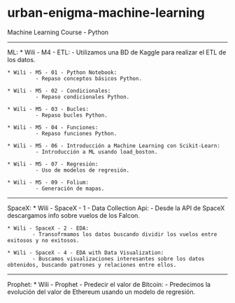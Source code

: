 # urban-enigma-machine-learning
Machine Learning Course - Python
 
---
ML:
	* Wili - M4 - ETL:
			- Utilizamos una BD de Kaggle para realizar el ETL de los datos.
			
	* Wili - M5 - 01 - Python Notebook:
			 - Repaso conceptos básicos Python.
			
	* Wili - M5 - 02 - Condicionales:
			 - Repaso condicionales Python.
			
	* Wili - M5 - 03 - Bucles:
			 - Repaso bucles Python.
			
	* Wili - M5 - 04 - Funciones:
			 - Repaso funciones Python.
			
	* Wili - M5 - 06 - Introducción a Machine Learning con Scikit-Learn:
			 - Introducción a ML usando load_boston.
			
	* Wili - M5 - 07 - Regresión:
			 - Uso de modelos de regresión.
			
	* Wili - M5 - 09 - Folium:
			 - Generación de mapas.
			
---			
SpaceX:
	* Wili - SpaceX - 1 - Data Collection Api:
			- Desde la API de SpaceX descargamos info sobre vuelos de los Falcon.
			
	* Wili - SpaceX - 2 - EDA:
			- Transofrmamos los datos buscando dividir los vuelos entre exitosos y no exitosos.
			
	* Wili - SpaceX - 4 - EDA with Data Visualization:
			- Buscamos visualizaciones interesantes sobre los datos obtenidos, buscando patrones y relaciones entre ellos.
			

---
Prophet:
	* Wili - Prophet - Predecir el valor de Bitcoin:
			 - Predecimos la evolución del valor de Ethereum usando un modelo de regresión.
	
